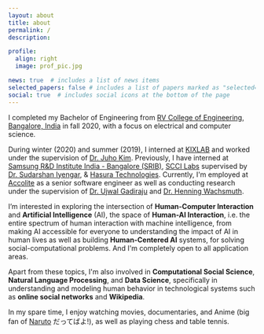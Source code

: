 ```yaml
---
layout: about
title: about
permalink: /
description: 

profile:
  align: right
  image: prof_pic.jpg

news: true  # includes a list of news items
selected_papers: false # includes a list of papers marked as "selected={true}"
social: true  # includes social icons at the bottom of the page
---
```


I completed my Bachelor of Engineering from [RV College of Engineering, Bangalore, India](https://rvce.edu.in/) in fall 2020, with a focus on electrical and computer science.

During winter (2020) and summer (2019), I interned at [KIXLAB](https://kixlab.org/) and worked under the supervision of [Dr. Juho Kim](http://juhokim.com/). Previously, I have interned at [Samsung R&D Institute India - Bangalore (SRIB)](https://research.samsung.com/sri-b), [SCCI Labs](http://sccilabs.org/) supervised by [Dr. Sudarshan Iyengar](http://www.iitrpr.ac.in/sudarshan-iyengar), & [Hasura Technologies](https://hasura.io/). Currently, I'm employed at [Accolite](https://www.accolite.com/) as a senior software engineer as well as conducting research under the supervision of [Dr. Ujwal Gadiraju](http://ujwalgadiraju.com/) and [Dr. Henning Wachsmuth](https://en.cs.uni-paderborn.de/css).  

I’m interested in exploring the intersection of **Human-Computer Interaction** and **Artificial Intelligence** (AI), the space of **Human-AI Interaction**, i.e. the entire spectrum of human interaction with machine intelligence, from making AI accessible for everyone to understanding the impact of AI in human lives as well as building **Human-Centered AI** systems, for solving social-computational problems. And I'm completely open to all application areas.

Apart from these topics, I'm also involved in **Computational Social Science**, **Natural Language Processing**, and **Data Science**, specifically in understanding and modeling human behavior in technological systems such as **online social networks** and **Wikipedia**.

In my spare time, I enjoy watching movies, documentaries, and Anime (big fan of [Naruto](https://en.wikipedia.org/wiki/Naruto) だってばよ!), as well as playing chess and table tennis.
